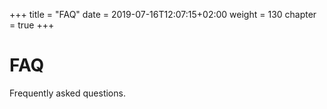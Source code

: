+++
title = "FAQ"
date = 2019-07-16T12:07:15+02:00
weight = 130
chapter = true
+++


# FAQ

Frequently asked questions.
